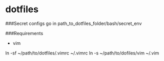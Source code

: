 dotfiles
========

###Secret configs go in
path_to_dotfiles_folder/bash/secret_env  

###Requirements  
* vim  


ln -sf ~/path/to/dotfiles/.vimrc ~/.vimrc 
ln -s ~/path/to/dofiles/vim ~/.vim
